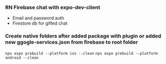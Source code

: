 ### RN Firebase chat with expo-dev-client

- Email and password auth
- Firestore db for gifted chat

### Create native folders after added package with plugin or added new ggogle-services.json from firebase to root folder

`npx expo prebuild --platform ios --clean`
`npx expo prebuild --platform android --clean`